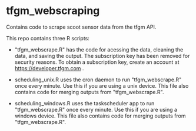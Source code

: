 # tfgm_webscraping
 Contains code to scrape scoot sensor data from the tfgm API.
 
 This repo contains three R scripts:
 
- "tfgm_webscrape.R" has the code for acessing the data, cleaning the data, and saving the output. The subscription key has been removed for security reasons. To obtain a subscription key, create an account at https://developer.tfgm.com .

- scheduling_unix.R uses the cron daemon to run "tfgm_webscrape.R" once every minute. Use this if you are using a unix device. This file also contains code for merging outputs from "tfgm_webscrape.R".

- scheduling_windows.R uses the taskscheduler app to run "tfgm_webscrape.R" once every minute. Use this if you are using a windows device. This file also contains code for merging outputs from "tfgm_webscrape.R".

